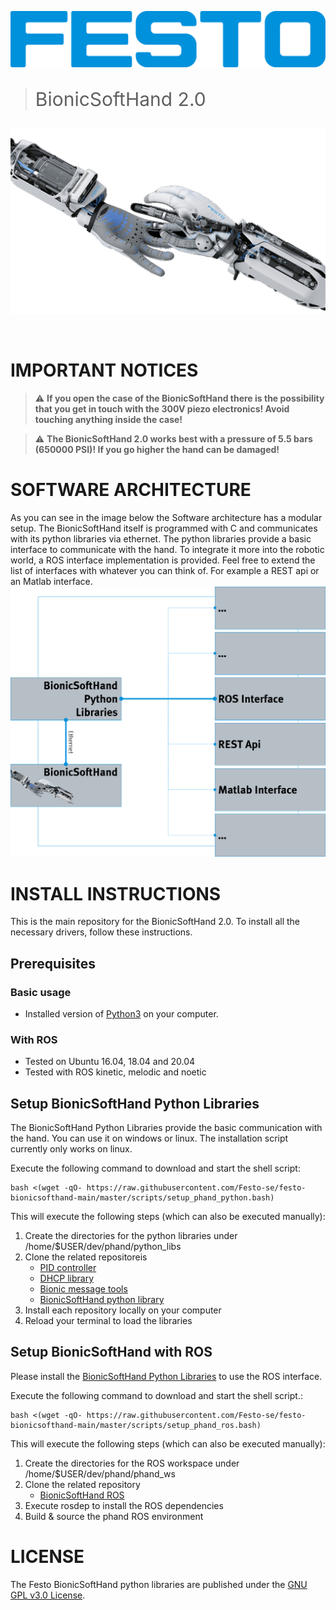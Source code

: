 [![FESTO](images/logo.png)](https://www.festo.com/group/en/cms/10156.htm)

> <p style="font-size:30px">BionicSoftHand 2.0 </p>

[![FESTO](images/bionic_soft_hand.png)](https://www.festo.com/group/en/cms/10156.htm)


<br>

# IMPORTANT NOTICES

> :warning: **If you open the case of the BionicSoftHand there is the possibility that you get in touch with the 300V piezo electronics! Avoid touching anything inside the case!**

> :warning: **The BionicSoftHand 2.0 works best with a pressure of 5.5 bars (650000 PSI)! If you go higher the hand can be damaged!** 

# SOFTWARE ARCHITECTURE
As you can see in the image below the Software architecture has a modular setup. The BionicSoftHand itself is programmed with C and communicates with its python libraries via ethernet. The python libraries provide a basic interface to communicate with the hand. To integrate it more into the robotic world, a ROS interface implementation is provided. Feel free to extend the list of interfaces with whatever you can think of. For example a REST api or an Matlab interface.
![BionicSoftHand Software Architecture](images/architecture.png)

# INSTALL INSTRUCTIONS
This is the main repository for the BionicSoftHand 2.0. To install all the necessary drivers, follow these instructions. 

## Prerequisites

### Basic usage
* Installed version of [Python3](https://www.python.org/) on your computer.

### With ROS
* Tested on Ubuntu 16.04, 18.04 and 20.04
* Tested with ROS kinetic, melodic and noetic

## Setup BionicSoftHand Python Libraries

The BionicSoftHand Python Libraries provide the basic communication with the hand. You can use it on windows or linux. The installation script currently only works on linux.

Execute the following command to download and start the shell script:
```
bash <(wget -qO- https://raw.githubusercontent.com/Festo-se/festo-bionicsofthand-main/master/scripts/setup_phand_python.bash)
```

This will execute the following steps (which can also be executed manually):
1. Create the directories for the python libraries under /home/$USER/dev/phand/python_libs
2. Clone the related repositoreis
    * [PID controller](https://github.com/Festo-se/bionic-pid-control)
    * [DHCP library](https://github.com/Festo-se/bionic-dhcp)
    * [Bionic message tools](https://github.com/Festo-se/bionic-message-tools)
    * [BionicSoftHand python library](https://github.com/Festo-se/phand-python-libs)
3. Install each repository locally on your computer
4. Reload your terminal to load the libraries

## Setup BionicSoftHand with ROS

Please install the [BionicSoftHand Python Libraries](#Setup-BionicSoftHand-Python-Libraries) to use the ROS interface.

Execute the following command to download and start the shell script.:
```
bash <(wget -qO- https://raw.githubusercontent.com/Festo-se/festo-bionicsofthand-main/master/scripts/setup_phand_ros.bash)
```

This will execute the following steps (which can also be executed manually):
1. Create the directories for the ROS workspace under /home/$USER/dev/phand/phand_ws
2. Clone the related repository
    * [BionicSoftHand ROS](https://github.com/Festo-se/phand-ros)
3. Execute rosdep to install the ROS dependencies
4. Build & source the phand ROS environment

# LICENSE
The Festo BionicSoftHand python libraries are published under the [GNU GPL v3.0 License](https://www.gnu.org/licenses/gpl-3.0.de.html).